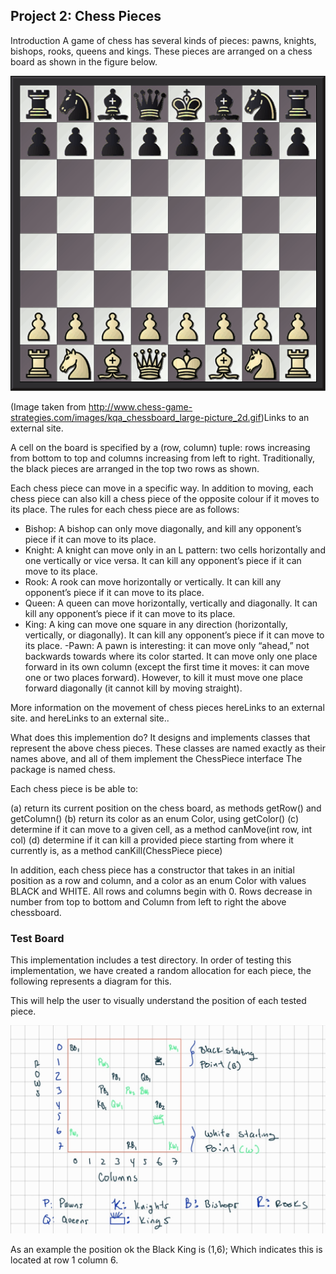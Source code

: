 ## Project 2: Chess Pieces
 

Introduction
A game of chess has several kinds of pieces: pawns, knights, bishops, rooks, queens and kings. 
These pieces are arranged on a chess board as shown in the figure below.

![Chess](res/Chess.png)

(Image taken from http://www.chess-game-strategies.com/images/kqa_chessboard_large-picture_2d.gif)Links to an external site.


A cell on the board is specified by a (row, column) tuple: rows increasing from bottom to top and columns increasing from left to right. 
Traditionally, the black pieces are arranged in the top two rows as shown.

Each chess piece can move in a specific way. In addition to moving, each chess piece can also kill a chess piece of the opposite colour if it moves to its place. The rules for each chess piece are as follows:

- Bishop: A bishop can only move diagonally, and kill any opponent’s piece if it can move to its place.
- Knight: A knight can move only in an L pattern: two cells horizontally and one vertically or vice versa. It can kill any opponent’s piece if it can move to its place.
- Rook: A rook can move horizontally or vertically. It can kill any opponent’s piece if it can move to its place.
- Queen: A queen can move horizontally, vertically and diagonally. It can kill any opponent’s piece if it can move to its place.
- King: A king can move one square in any direction (horizontally, vertically, or diagonally). It can kill any opponent’s piece if it can move to its place.
-Pawn: A pawn is interesting: it can move only “ahead,” not backwards towards where its color started. It can move only one place forward in its own column (except the first time it moves: it can move one or two places forward). However, to kill it must move one place forward diagonally (it cannot kill by moving straight).
 

More information on the movement of chess pieces hereLinks to an external site. and hereLinks to an external site..

 

What does this implemention do?
It designs and implements classes that represent the above chess pieces. 
These classes are named exactly as their names above, and all of them implement the ChessPiece interface
The package is named chess.


Each chess piece is be able to:

(a) return its current position on the chess board, as methods getRow() and getColumn() 
(b) return its color as an enum Color, using getColor()
(c) determine if it can move to a given cell, as a method canMove(int row, int col)
(d) determine if it can kill a provided piece starting from where it currently is, as a method canKill(ChessPiece piece)

In addition, each chess piece has a constructor that takes in an initial position as a row and column, and a color as an enum Color with values BLACK and WHITE. 
All rows and columns begin with 0. Rows decrease in number from top to bottom and Column from left to right the above chessboard.


### Test Board

This implementation includes a test directory. In order of testing this implementation, we have created a random allocation for each piece, the following
represents a diagram for this. 

This will help the user to visually understand the position of each tested piece. 

![Chess](res/TestAllocation.jpg)

As an example the position ok the Black King is (1,6); Which indicates this is located at row 1 column 6. 

